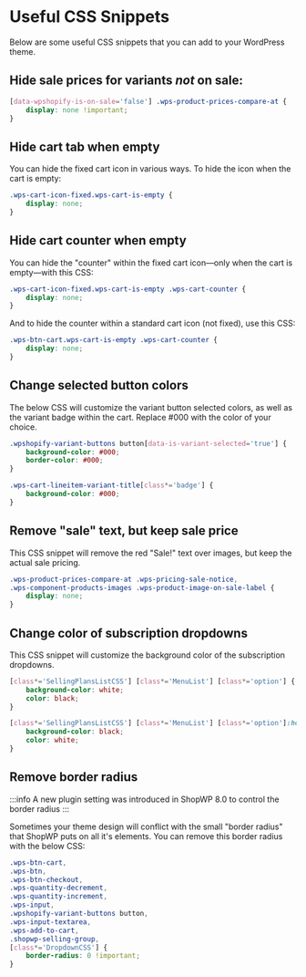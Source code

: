 # Useful CSS Snippets

Below are some useful CSS snippets that you can add to your WordPress theme.

## Hide sale prices for variants _not_ on sale:

```css
[data-wpshopify-is-on-sale='false'] .wps-product-prices-compare-at {
	display: none !important;
}
```

## Hide cart tab when empty

You can hide the fixed cart icon in various ways. To hide the icon when the cart is empty:

```css
.wps-cart-icon-fixed.wps-cart-is-empty {
	display: none;
}
```

## Hide cart counter when empty

You can hide the "counter" within the fixed cart icon&mdash;only when the cart is empty&mdash;with this CSS:

```css
.wps-cart-icon-fixed.wps-cart-is-empty .wps-cart-counter {
	display: none;
}
```

And to hide the counter within a standard cart icon (not fixed), use this CSS:

```css
.wps-btn-cart.wps-cart-is-empty .wps-cart-counter {
	display: none;
}
```

## Change selected button colors

The below CSS will customize the variant button selected colors, as well as the variant badge within the cart. Replace #000 with the color of your choice.

```css
.wpshopify-variant-buttons button[data-is-variant-selected='true'] {
	background-color: #000;
	border-color: #000;
}

.wps-cart-lineitem-variant-title[class*='badge'] {
	background-color: #000;
}
```

## Remove "sale" text, but keep sale price

This CSS snippet will remove the red "Sale!" text over images, but keep the actual sale pricing.

```css
.wps-product-prices-compare-at .wps-pricing-sale-notice,
.wps-component-products-images .wps-product-image-on-sale-label {
	display: none;
}
```

## Change color of subscription dropdowns

This CSS snippet will customize the background color of the subscription dropdowns.

```css
[class*='SellingPlansListCSS'] [class*='MenuList'] [class*='option'] {
	background-color: white;
	color: black;
}

[class*='SellingPlansListCSS'] [class*='MenuList'] [class*='option']:hover {
	background-color: black;
	color: white;
}
```

## Remove border radius

:::info
A new plugin setting was introduced in ShopWP 8.0 to control the border radius
:::

Sometimes your theme design will conflict with the small "border radius" that ShopWP puts on all it's elements. You can remove this border radius with the below CSS:

```css
.wps-btn-cart,
.wps-btn,
.wps-btn-checkout,
.wps-quantity-decrement,
.wps-quantity-increment,
.wps-input,
.wpshopify-variant-buttons button,
.wps-input-textarea,
.wps-add-to-cart,
.shopwp-selling-group,
[class*='DropdownCSS'] {
	border-radius: 0 !important;
}
```
